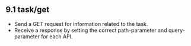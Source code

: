 ## 9.1 task/get

- Send a GET request for information related to the task.
- Receive a response by setting the correct path-parameter and query-parameter for each API.